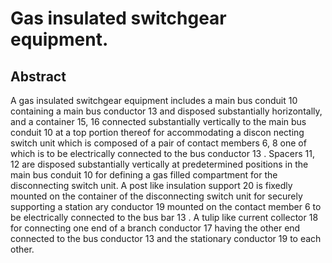 # Gas insulated switchgear equipment.

## Abstract
A gas insulated switchgear equipment includes a main bus conduit 10 containing a main bus conductor 13 and disposed substantially horizontally, and a container 15, 16 connected substantially vertically to the main bus conduit 10 at a top portion thereof for accommodating a discon necting switch unit which is composed of a pair of contact members 6, 8 one of which is to be electrically connected to the bus conductor 13 . Spacers 11, 12 are disposed substantially vertically at predetermined positions in the main bus conduit 10 for defining a gas filled compartment for the disconnecting switch unit. A post like insulation support 20 is fixedly mounted on the container of the disconnecting switch unit for securely supporting a station ary conductor 19 mounted on the contact member 6 to be electrically connected to the bus bar 13 . A tulip like current collector 18 for connecting one end of a branch conductor 17 having the other end connected to the bus conductor 13 and the stationary conductor 19 to each other.